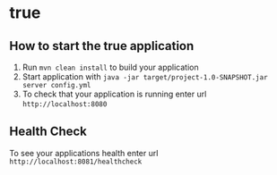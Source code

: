 # true

How to start the true application
---

1. Run `mvn clean install` to build your application
1. Start application with `java -jar target/project-1.0-SNAPSHOT.jar server config.yml`
1. To check that your application is running enter url `http://localhost:8080`

Health Check
---

To see your applications health enter url `http://localhost:8081/healthcheck`
